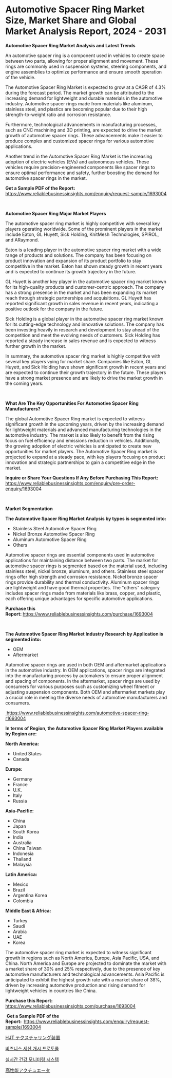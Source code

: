 <p><h1>Automotive Spacer Ring Market Size, Market Share and Global Market Analysis Report, 2024 - 2031</h1></p><p><strong>Automotive Spacer Ring Market Analysis and Latest Trends</strong></p>
<p><p>An automotive spacer ring is a component used in vehicles to create space between two parts, allowing for proper alignment and movement. These rings are commonly used in suspension systems, steering components, and engine assemblies to optimize performance and ensure smooth operation of the vehicle.</p><p>The Automotive Spacer Ring Market is expected to grow at a CAGR of 4.3% during the forecast period. The market growth can be attributed to the increasing demand for lightweight and durable materials in the automotive industry. Automotive spacer rings made from materials like aluminum, stainless steel, and plastics are becoming popular due to their high strength-to-weight ratio and corrosion resistance.</p><p>Furthermore, technological advancements in manufacturing processes, such as CNC machining and 3D printing, are expected to drive the market growth of automotive spacer rings. These advancements make it easier to produce complex and customized spacer rings for various automotive applications.</p><p>Another trend in the Automotive Spacer Ring Market is the increasing adoption of electric vehicles (EVs) and autonomous vehicles. These vehicles require precision-engineered components like spacer rings to ensure optimal performance and safety, further boosting the demand for automotive spacer rings in the market.</p></p>
<p><strong>Get a Sample PDF of the Report:&nbsp;</strong> <a href="https://www.reliablebusinessinsights.com/enquiry/request-sample/1693004">https://www.reliablebusinessinsights.com/enquiry/request-sample/1693004</a></p>
<p>&nbsp;</p>
<p><strong>Automotive Spacer Ring Major Market Players</strong></p>
<p><p>The automotive spacer ring market is highly competitive with several key players operating worldwide. Some of the prominent players in the market include Eaton, GL Huyett, Sick Holding, KnitMesh Technologies, SPIROL, and ARaymond.</p><p>Eaton is a leading player in the automotive spacer ring market with a wide range of products and solutions. The company has been focusing on product innovation and expansion of its product portfolio to stay competitive in the market. Eaton has shown steady growth in recent years and is expected to continue its growth trajectory in the future.</p><p>GL Huyett is another key player in the automotive spacer ring market known for its high-quality products and customer-centric approach. The company has a strong presence in the market and has been expanding its market reach through strategic partnerships and acquisitions. GL Huyett has reported significant growth in sales revenue in recent years, indicating a positive outlook for the company in the future.</p><p>Sick Holding is a global player in the automotive spacer ring market known for its cutting-edge technology and innovative solutions. The company has been investing heavily in research and development to stay ahead of the competition and meet the evolving needs of customers. Sick Holding has reported a steady increase in sales revenue and is expected to witness further growth in the market.</p><p>In summary, the automotive spacer ring market is highly competitive with several key players vying for market share. Companies like Eaton, GL Huyett, and Sick Holding have shown significant growth in recent years and are expected to continue their growth trajectory in the future. These players have a strong market presence and are likely to drive the market growth in the coming years.</p></p>
<p>&nbsp;</p>
<p><strong>What Are The Key Opportunities For Automotive Spacer Ring Manufacturers?</strong></p>
<p><p>The global Automotive Spacer Ring market is expected to witness significant growth in the upcoming years, driven by the increasing demand for lightweight materials and advanced manufacturing technologies in the automotive industry. The market is also likely to benefit from the rising focus on fuel efficiency and emissions reduction in vehicles. Additionally, the growing adoption of electric vehicles is anticipated to create new opportunities for market players. The Automotive Spacer Ring market is projected to expand at a steady pace, with key players focusing on product innovation and strategic partnerships to gain a competitive edge in the market.</p></p>
<p><strong>Inquire or Share Your Questions If Any Before Purchasing This Report:</strong> <a href="https://www.reliablebusinessinsights.com/enquiry/pre-order-enquiry/1693004">https://www.reliablebusinessinsights.com/enquiry/pre-order-enquiry/1693004</a></p>
<p>&nbsp;</p>
<p><strong>Market Segmentation</strong></p>
<p><strong>The Automotive Spacer Ring Market Analysis by types is segmented into:</strong></p>
<p><ul><li>Stainless Steel Automotive Spacer Ring</li><li>Nickel Bronze Automotive Spacer Ring</li><li>Aluminum Automotive Spacer Ring</li><li>Others</li></ul></p>
<p><p>Automotive spacer rings are essential components used in automotive applications for maintaining distance between two parts. The market for automotive spacer rings is segmented based on the material used, including stainless steel, nickel bronze, aluminum, and others. Stainless steel spacer rings offer high strength and corrosion resistance. Nickel bronze spacer rings provide durability and thermal conductivity. Aluminum spacer rings are lightweight and have good thermal properties. The "others" category includes spacer rings made from materials like brass, copper, and plastic, each offering unique advantages for specific automotive applications.</p></p>
<p><strong>Purchase this Report:&nbsp;</strong><a href="https://www.reliablebusinessinsights.com/purchase/1693004">https://www.reliablebusinessinsights.com/purchase/1693004</a></p>
<p>&nbsp;</p>
<p><strong>The Automotive Spacer Ring Market Industry Research by Application is segmented into:</strong></p>
<p><ul><li>OEM</li><li>Aftermarket</li></ul></p>
<p><p>Automotive spacer rings are used in both OEM and aftermarket applications in the automotive industry. In OEM applications, spacer rings are integrated into the manufacturing process by automakers to ensure proper alignment and spacing of components. In the aftermarket, spacer rings are used by consumers for various purposes such as customizing wheel fitment or adjusting suspension components. Both OEM and aftermarket markets play a crucial role in meeting the diverse needs of automotive manufacturers and consumers.</p></p>
<p><a href="https://www.reliablebusinessinsights.com/automotive-spacer-ring-r1693004">&nbsp;https://www.reliablebusinessinsights.com/automotive-spacer-ring-r1693004</a></p>
<p><strong>In terms of Region, the Automotive Spacer Ring Market Players available by Region are:</strong></p>
<p>
    <p> <strong> North America: </strong>
        <ul>
            <li>United States</li>
            <li>Canada</li>
        </ul>
        </p> 
    <p> <strong> Europe: </strong>
        <ul>
            <li>Germany</li>
            <li>France</li>
            <li>U.K.</li>
            <li>Italy</li>
            <li>Russia</li>
        </ul>
        </p> 
    <p> <strong> Asia-Pacific: </strong>
        <ul>
            <li>China</li>
            <li>Japan</li>
            <li>South Korea</li>
            <li>India</li>
            <li>Australia</li>
            <li>China Taiwan</li>
            <li>Indonesia</li>
            <li>Thailand</li>
            <li>Malaysia</li>
        </ul>
        </p> 
    <p> <strong> Latin America: </strong>
        <ul>
            <li>Mexico</li>
            <li>Brazil</li>
            <li>Argentina Korea</li>
            <li>Colombia</li>
        </ul>
        </p> 
    <p> <strong> Middle East & Africa: </strong>
        <ul>
            <li>Turkey</li>
            <li>Saudi</li>
            <li>Arabia</li>
            <li>UAE</li>
            <li>Korea</li>
        </ul>
    </p>
    </p>
<p><p>The automotive spacer ring market is expected to witness significant growth in regions such as North America, Europe, Asia Pacific, USA, and China. North America and Europe are projected to dominate the market with a market share of 30% and 25% respectively, due to the presence of key automotive manufacturers and technological advancements. Asia Pacific is anticipated to exhibit the highest growth rate with a market share of 38%, driven by increasing automotive production and rising demand for lightweight vehicles in countries like China.</p></p>
<p><strong>Purchase this Report: </strong><a href="https://www.reliablebusinessinsights.com/purchase/1693004">https://www.reliablebusinessinsights.com/purchase/1693004</a></p>
<p>&nbsp;<strong>Get a Sample PDF of the Report:&nbsp;&nbsp;</strong><a href="https://www.reliablebusinessinsights.com/enquiry/request-sample/1693004">https://www.reliablebusinessinsights.com/enquiry/request-sample/1693004</a></p>
<p><strong></strong></p>
<p><p><a href="https://medium.com/@alfaro.etbn_52903/hjt%E3%83%86%E3%82%AF%E3%82%B9%E3%83%81%E3%83%A3%E3%83%AA%E3%83%B3%E3%82%B0%E8%A3%85%E7%BD%AE%E5%B8%82%E5%A0%B4-2031%E5%B9%B4%E3%81%BE%E3%81%A7%E3%81%AE%E3%83%88%E3%83%AC%E3%83%B3%E3%83%89-%E4%BA%88%E6%B8%AC-%E7%AB%B6%E4%BA%89%E5%88%86%E6%9E%90-11e43e6910fd">HJT テクスチャリング装置</a></p><p><a href="https://medium.com/@allisonkreiger/%EC%82%AC%EC%97%85-%EC%84%B8%EC%85%98-%EC%B4%88%EA%B8%B0%ED%99%94-%ED%94%84%EB%A1%9C%ED%86%A0%EC%BD%9C-%EC%8B%9C%EC%9E%A5%EC%9D%80-%EC%8B%9C%EC%9E%A5-%EC%A0%90%EC%9C%A0%EC%9C%A8-%EC%8B%9C%EC%9E%A5-%ED%8A%B8%EB%A0%8C%EB%93%9C-%EB%B0%8F-%EC%8B%9C%EC%9E%A5-%EC%84%B1%EC%9E%A5%EC%97%90-%EB%8C%80%ED%95%9C-%EC%A0%95%EB%B3%B4%EB%A5%BC-%EC%A0%9C%EA%B3%B5%ED%95%A9%EB%8B%88%EB%8B%A4-37ba5bb9a430">비즈니스 세션 개시 프로토콜</a></p><p><a href="https://medium.com/@estelwisozk1/2024-2031%EB%85%84-%EA%B8%B0%EA%B0%84%EC%9D%84-%EC%9C%84%ED%95%9C-%EC%8B%A4%EC%8B%9C%EA%B0%84-%EA%B1%B4%EA%B0%95-%EB%AA%A8%EB%8B%88%ED%84%B0%EB%A7%81-%EC%8B%9C%EC%8A%A4%ED%85%9C-%EC%8B%9C%EC%9E%A5-%EB%8F%99%ED%96%A5-%EB%B0%8F-%EC%8B%9C%EC%9E%A5-%EB%B6%84%EC%84%9D%EC%9D%84-%EC%98%88%EC%B8%A1%ED%95%A9%EB%8B%88%EB%8B%A4-7ee460e5564f">실시간 건강 모니터링 시스템</a></p><p><a href="https://medium.com/@samirmayert28/%E3%83%8F%E3%82%A4%E3%83%91%E3%83%95%E3%82%A9%E3%83%BC%E3%83%9E%E3%83%B3%E3%82%B9%E3%82%A2%E3%82%AF%E3%83%81%E3%83%A5%E3%82%A8%E3%83%BC%E3%82%BF%E5%B8%82%E5%A0%B4-%E3%82%BF%E3%82%A4%E3%83%97-%E3%82%A2%E3%83%97%E3%83%AA%E3%82%B1%E3%83%BC%E3%82%B7%E3%83%A7%E3%83%B3-%E3%81%8A%E3%82%88%E3%81%B3%E5%9C%B0%E7%90%86%E3%81%AB%E3%82%88%E3%82%8B%E5%8C%85%E6%8B%AC%E7%9A%84%E3%81%AA%E8%A9%95%E4%BE%A1-5422e3c9b108">高性能アクチュエータ</a></p></p>
